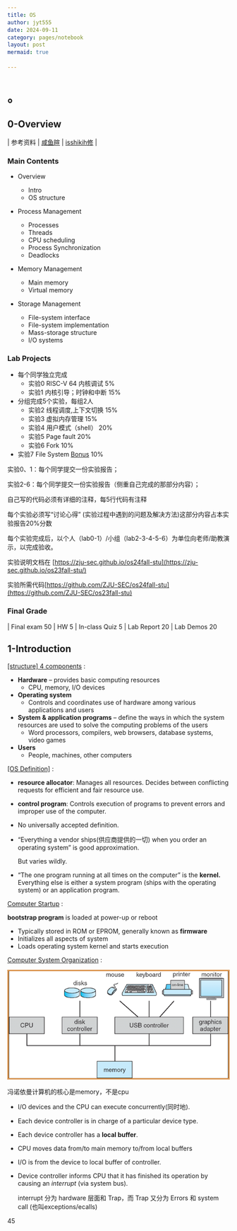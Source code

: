 ```yaml
---
title: OS
author: jyt555
date: 2024-09-11
category: pages/notebook
layout: post
mermaid: true

---
```


# 。

## 0-Overview

| 参考资料 | [咸鱼暄](https://xuan-insr.github.io/%E6%A0%B8%E5%BF%83%E7%9F%A5%E8%AF%86/os/I_overview/2_overview/) | [isshikih修](https://note.isshikih.top/cour_note/D3QD_OperatingSystem/) |

### Main Contents

- Overview
  - Intro
  - OS structure

- Process Management
  - Processes
  - Threads
  - CPU scheduling
  - Process Synchronization
  - Deadlocks
- Memory Management
  - Main memory
  - Virtual memory
- Storage Management
  - File-system interface
  - File-system implementation
  - Mass-storage structure
  - I/O systems

### Lab Projects

- 每个同学独立完成
  - 实验0 RISC-V 64 内核调试   5%
  - 实验1 内核引导；时钟和中断 15%
- 分组完成5个实验，每组2人
  - 实验2 线程调度,上下文切换 15%
  - 实验3 虚拟内存管理 15%
  - 实验4 用户模式（shell） 20%
  - 实验5 Page fault 20%
  - 实验6 Fork  10%
- 实验7 File System  <u>Bonus</u> 10%

实验0、1：每个同学提交一份实验报告；

实验2-6：每个同学提交一份实验报告（侧重自己完成的那部分内容）；

自己写的代码必须有详细的注释，每5行代码有注释

每个实验必须写“讨论心得” (实验过程中遇到的问题及解决方法)这部分内容占本实验报告20%分数

每个实验完成后，以个人（lab0-1）/小组（lab2-3-4-5-6）为单位向老师/助教演示，以完成验收。

实验说明文档在 [https://zju-sec.github.io/os24fall-stu](https://zju-sec.github.io/os23fall-stu/)

实验所需代码[https://github.com/ZJU-SEC/os24fall-stu](https://github.com/ZJU-SEC/os23fall-stu) 

### Final Grade

| Final exam 50 | HW 5 | In-class Quiz 5 | Lab Report 20 | Lab Demos 20

## 1-Introduction

<u>[structure] 4 components</u> :

- **Hardware** – provides basic computing resources
  - CPU, memory, I/O devices
- **Operating system**
  - Controls and coordinates use of hardware among various applications and users
- **System & application programs** – define the ways in which the system resources are used to solve the computing problems of the users
  - Word processors, compilers, web browsers, database systems, video games
- **Users**
  - People, machines, other computers

<u>[OS Definition]</u> :

- **resource allocator**: 
  Manages all resources.
  Decides between conflicting requests for efficient and fair resource use.
- **control program**:
  Controls execution of programs to prevent errors and improper use of the computer.

- No universally accepted definition.

- “Everything a vendor ships(供应商提供的一切) when you order an operating system” is good approximation.

  But varies wildly.

- “The one program running at all times on the computer” is the **kernel.** Everything else is either a system program (ships with the operating system) or an application program.

<u>Computer Startup</u> :

**bootstrap program** is loaded at power-up or reboot

- Typically stored in ROM or EPROM, generally known as **firmware**
- Initializes all aspects of system
- Loads operating system kernel and starts execution

<u>Computer System Organization</u> :

![](../../assets/3.1-nb/图片1.png)

冯诺依曼计算机的核心是memory，不是cpu

- I/O devices and the CPU can execute concurrently(同时地).

- Each device controller is in charge of a particular device type.

- Each device controller has a **local buffer**.

- CPU moves data from/to main memory to/from local buffers

- I/O is from the device to local buffer of controller.

- Device controller informs CPU that it has finished its operation by causing an *interrupt* (via system bus).

  interrupt 分为 hardware 层面和 Trap，而 Trap 又分为 Errors 和 system call (也叫exceptions/ecalls)

45
